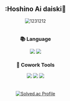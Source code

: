 <div align="center">
  
  
  
  ##  :Hoshino Ai daiski:frog:
  
  
 ![1231212](https://user-images.githubusercontent.com/112944954/232725469-9540781e-cef7-4b37-9e79-3e49224e7c07.png)
  
  #
  
  
 ### :books: **Language**

<img src="https://img.shields.io/badge/python-3776AB?style=for-the-badge&logo=python&logoColor=white">  <img src="https://img.shields.io/badge/JAVA-FF9E0F?style=for-the-badge&logo=JAVA&logoColor=white">
  
  
  
  
  

 
### :wrench: **Cowork Tools**
 
 <img src="https://img.shields.io/badge/Github-181717?style=for-the-badge&logo=Github&logoColor=white">  <img src="https://img.shields.io/badge/eclipse-2C2255?style=for-the-badge&logo=eclipse&logoColor=white">  <img src="https://img.shields.io/badge/vscode-007ACC?style=for-the-badge&logo=visual studio code&logoColor=white">

  #


  [![Solved.ac Profile](http://mazassumnida.wtf/api/v2/generate_badge?boj=yongchan11111)](https://solved.ac/yongchan11111/)
  
 
 
 
</div>



